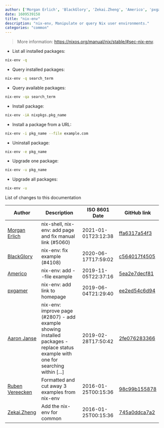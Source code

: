 ```yaml
---
author: ['Morgan Erlich', 'BlackGlory', 'Zekai.Zheng', 'Americo', 'pxgamer', 'Aaron Janse', 'Ruben Vereecken']
date: 1609539158
title: "nix-env"
description: "nix-env, Manipulate or query Nix user environments."
categories: "common"
---
```

> More information: <https://nixos.org/manual/nix/stable/#sec-nix-env>.

- List all installed packages:

```bash
nix-env -q
```

- Query installed packages:

```bash
nix-env -q search_term
```

- Query available packages:

```bash
nix-env -qa search_term
```

- Install package:

```bash
nix-env -iA nixpkgs.pkg_name
```

- Install a package from a URL:

```bash
nix-env -i pkg_name --file example.com
```

- Uninstall package:

```bash
nix-env -e pkg_name
```

- Upgrade one package:

```bash
nix-env -u pkg_name
```

- Upgrade all packages:

```bash
nix-env -u
```
List of changes to this documentation


Author | Description | ISO 8601 Date | GitHub link
------|-----|-----|-----
[Morgan Erlich](mailto:nagromlobo@gmail.com) | nix-shell, nix-env: add page and fix manual link (#5060) | 2021-01-01T23:12:38 | [ffa6317a54f3](https://github.com/tldr-pages/tldr/commit/ffa6317a54f3f83067f1c07fbe0205c2c6affa37)
[BlackGlory](mailto:woshenmedoubuzhidao@blackglory.me) | nix-env: fix example (#4108) | 2020-06-17T17:59:02 | [c564017f4505](https://github.com/tldr-pages/tldr/commit/c564017f4505184dbc5d431685904ea9f2fffc67)
[Americo](mailto:ame.zuz@gmail.com) | nix-env: add --file example | 2019-11-05T22:37:16 | [5ea2e7decf81](https://github.com/tldr-pages/tldr/commit/5ea2e7decf81090f24c8f63d92e40648d80dd2ba)
[pxgamer](mailto:owzie123@gmail.com) | nix-env: add link to homepage | 2019-06-04T21:29:40 | [ee2ed54c6d94](https://github.com/tldr-pages/tldr/commit/ee2ed54c6d944299ca675d21ab7169035abc27c4)
[Aaron Janse](mailto:aaron@ajanse.me) | nix-env: improve page (#2807) - add example showing installed packages - replace status example with one for searching within [...] | 2019-02-28T17:50:42 | [2fe076283366](https://github.com/tldr-pages/tldr/commit/2fe07628336680aa164a34c4e52c5634c5f4a049)
[Ruben Vereecken](mailto:rubenvereecken@gmail.com) | Formatted and cut away 3 examples from nix-env | 2016-01-25T00:15:36 | [98c99b155878](https://github.com/tldr-pages/tldr/commit/98c99b155878d9b5dd9dd9aa823defa4ce438b64)
[Zekai.Zheng](mailto:zekai.zheng@tabcorp.com.au) | Add the nix-env for common | 2016-01-25T00:15:36 | [745a0ddca7a2](https://github.com/tldr-pages/tldr/commit/745a0ddca7a2ba039d7cbf8e7822e7aa0c6d2769)


